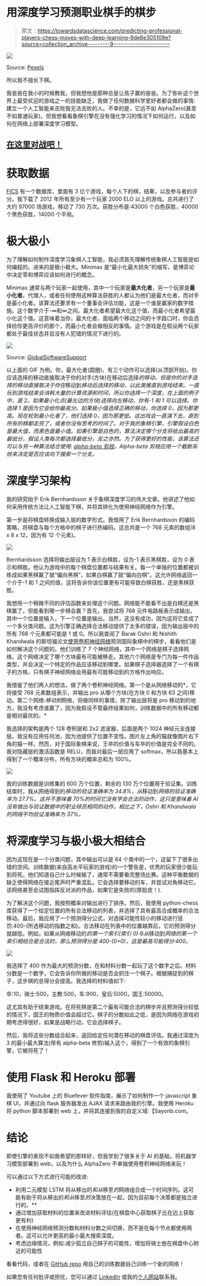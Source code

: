 # 用深度学习预测职业棋手的棋步

> 原文：<https://towardsdatascience.com/predicting-professional-players-chess-moves-with-deep-learning-9de6e305109e?source=collection_archive---------9----------------------->

![](img/fb2aebd7fa77b85da00cc2ef01d51718.png)

Source: [Pexels](https://www.pexels.com/photo/kick-chess-piece-standing-131616/)

所以我不擅长下棋。

我爸爸在我小的时候教我，但我想他是那种总是让孩子赢的爸爸。为了弥补这个世界上最受欢迎的游戏之一的技能缺乏，我做了任何数据科学爱好者都会做的事情:建立一个人工智能来击败我无法击败的人。不幸的是，它远不如 AlphaZero(甚至不如普通玩家)。但我想看看象棋引擎在没有强化学习的情况下如何运行，以及如何在网络上部署深度学习模型。

## [在这里对战吧！](https://sayonb.com/demos/chess-ai)

# 获取数据

[FICS](https://www.ficsgames.org/) 有一个数据库，里面有 3 亿个游戏，每个人下的棋，结果，以及参与者的评分。我下载了 2012 年所有至少有一个玩家 2000 ELO 以上的游戏。总共进行了大约 97000 场游戏，移动了 730 万次。获胜分布是:43000 个白色获胜，40000 个黑色获胜，14000 个平局。

# 极大极小

为了理解如何制作深度学习象棋人工智能，我必须首先理解传统象棋人工智能是如何编程的。进来的是极小极大。Minimax 是“最小化最大损失”的缩写，是博弈论中决定零和博弈应该如何进行的概念。

Minimax 通常与两个玩家一起使用，其中一个玩家是**最大化者**，另一个玩家是**最小化者**。代理人，或者任何使用这种算法获胜的人都认为他们是最大化者，而对手是最小化者。该算法还要求有一个董事会评估功能，这是一个谁是赢家的数字措施。这个数字介于-∞和∞之间。最大化者希望最大化这个值，而最小化者希望最小化这个值。这意味着当你，最大化者，面临两个移动之间的十字路口时，你会选择给你更高评价的那个，而最小化者会做相反的事情。这个游戏是在假设两个玩家都处于最佳状态并且没有人犯错的情况下进行的。

![](img/12d15dc6610b91d3cef943d781c27e4e.png)

Source: [GlobalSoftwareSupport](https://www.globalsoftwaresupport.com/minimax-algorithm-explained/)

以上面的 GIF 为例。你，最大化者(圆圈)，有三个动作可以选择(从顶部开始)。你应该选择的移动直接取决于你的对手(方块)在移动后选择*的移动。但是你的对手选择的移动直接取决于你在*移动到*移动后选择的移动，以此类推直到游戏结束。一直玩到游戏结束会消耗大量的计算资源和时间，所以你选择一个深度，在上面的例子中，是 2。如果最小化点(最左边的方块)选择向左移动，你有-1 和 1 可以选择。你选择 1 是因为它会给你最高分。如果极小值选择正确的移动，你选择 0，因为那更高。现在轮到最小化者了，他们选择 0，因为那更低。这出戏会一直演下去，直到所有的棋都走完了，或者你没有思考的时间了。对于我的象棋引擎，引擎假设白色是最大值，而黑色是最小值。如果引擎是白色的，算法决定哪个分支将给出最高的最低分，假设人类每次都选择最低分，反之亦然。为了获得更好的性能，该算法还可以与另一种算法结合使用: [alpha-beta 剪枝](https://en.wikipedia.org/wiki/Alpha%E2%80%93beta_pruning)。Alpha-beta 剪枝应用一个截断系统来决定是否应该向下搜索一个分支。*

# 深度学习架构

我的研究始于 Erik Bernhardsson 关于象棋深度学习的伟大文章。他讲述了他如何采用传统方法让人工智能下棋，并将其转化为使用神经网络作为引擎。

第一步是将棋盘转换成输入层的数字形式。我借用了 Erik Bernhardsson 的编码策略，将棋盘与每个方格中的棋子进行热编码。这总共是一个 768 元素的数组(8 x 8 x 12，因为有 12 个元素)。

![](img/c9534963fcb8809f942b857a66424107.png)

Bernhardsson 选择将输出层设为 1 表示白棋胜，设为-1 表示黑棋胜，设为 0 表示和棋胜。他认为游戏中的每个棋盘位置都与结果有关。每一个单独的位置都被训练成如果黑棋赢了就“偏向黑棋”，如果白棋赢了就“偏向白棋”。这允许网络返回一个介于-1 和 1 之间的值，这将告诉你该位置更有可能导致白棋获胜，还是黑棋获胜。

我想用一个稍微不同的评估函数来处理这个问题。网络能不能看不出是白棋还是黑棋赢了，但能看到哪一步棋会赢？首先，我尝试将 768 元件电路板表示成输出，其中一个位置是输入，下一个位置是输出。当然，这没有成功，因为这将它变成了一个多分类问题。这为引擎正确选择合法移动提供了太多的错误，因为输出层中的所有 768 个元素都可能是 1 或 0。所以我查阅了 Barak Oshri 和 Nishith Khandwala 的斯坦福论文[使用卷积神经网络](https://pdfs.semanticscholar.org/28a9/fff7208256de548c273e96487d750137c31d.pdf)预测国际象棋中的棋步，看看他们是如何解决这个问题的。他们训练了 7 个神经网络，其中一个网络是棋子选择网络。这个网络决定了哪个方块最有可能被移走。其他六个网络是专门为每一件作品类型，并会决定一个特定的作品应该移动到哪里。如果棋子选择器选择了一个有棋子的方格，只有棋子神经网络会用最有可能移动到的方格作出响应。

我借鉴了他们两人的想法，做了两个卷积神经网络。第一个是从网络移动的*，它将接受 768 元素数组表示，并输出 pro 从哪个方块(在方块 0 和方块 63 之间)移动。第二个网络:*移动到*网络，将做同样的事情，除了输出层将是 pro 移动到的地方。我没有考虑谁赢了，因为我假设不管最终结果如何，训练数据中的所有移动都是相对最优的。*

我选择的架构是两个 128 卷积层和 2x2 滤波器，后面是两个 1024 神经元全连接层。我没有应用任何池，因为池提供了位置不变性。图片左上角的猫就像图片右下角的猫一样。然而，对于国际象棋来说，王卒的价值与车卒的价值是完全不同的。我对隐藏层的激活函数是 RELU，而我对最后一层应用了 softmax，所以我基本上得到了一个概率分布，所有方块的概率总和为 100%。

![](img/3868a9d572d269ac36e7fce01943d70c.png)

我的训练数据是训练集的 600 万个位置，剩余的 130 万个位置用于验证集。训练结束时，我从网络得到的*移动的验证准确率为 34.8%，从*移动到*网络的验证准确率为 27.7%。这并不意味着 70%的时间它没有学会合法的动作，这只是意味着 AI 没有做出与验证数据中的职业球员相同的动作。相比之下，Oshri 和 Khandwala 的网络平均验证准确率为 37%。*

# 将深度学习与极小极大相结合

因为这现在是一个分类问题，其中输出可以是 64 个类中的一个，这留下了很多出错的空间。训练数据(来自高水平玩家的游戏)的一个警告是，优秀的玩家很少能玩到将死。他们知道自己什么时候输了，通常不需要看完整场比赛。这种平衡数据的缺乏使得网络在接近尾声时严重混乱。它会选择要移动的车，并尝试对角移动它。该网络甚至会试图指挥反对派的作品，如果它是失败的(厚脸皮！).

为了解决这个问题，我按照概率对输出进行了排序。然后，我使用 python-chess 库获得了一个给定位置的所有合法移动的列表，并选择了具有最高合成概率的合法移动。最后，我应用了一个预测得分公式，对选择可能性较小的移动进行惩罚:400-(所选移动的指数之和)。合法移动在列表中的位置越靠后，它的预测得分就越低。例如，如果从网络移动的*的第一个索引(索引 0)与从*移动到*网络的第一个索引相结合是合法的，那么预测得分是 400-(0+0)，这是最高可能得分:400。*

![](img/6c2a7e3391504cc6227230c0d00b810a.png)

我选择了 400 作为最大的预测分数，在和材料分数一起玩了这个数字之后。材料分数是一个数字，它会告诉你所做的移动是否会抓住一个棋子。根据捕捉到的棋子，这步棋的总得分会提高。我选择的材料值如下:

卒:10，骑士:500，主教:500，车:900，皇后:5000，国王:50000。

这尤其有助于结束游戏。在将死棋是第二个最有可能合法的棋步并且预测得分较低的情况下，国王的物质价值会超过它。棋子的分数如此之低，是因为网络在游戏初期考虑得很好，如果是战略行动，它会选择棋子。

然后，我将这些分数组合起来，返回给定任何潜在移动的棋盘评估。我通过深度为 3 的最小最大算法(带有 alpha-beta 修剪)输入这个，得到了一个有效的象棋引擎，它被将死了！

# 使用 Flask 和 Heroku 部署

我使用了 Youtube 上的 Bluefever 软件指南，展示了如何制作一个 javascript 象棋 UI，并通过向 flask 服务器发出 AJAX 请求来路由我的引擎。我使用 Heroku 将 python 脚本部署到 web 上，并将其连接到我的自定义域:【Sayonb.com。

# 结论

即使引擎的表现不如我希望的那样好，但我学到了很多关于 AI 的基础，将机器学习模型部署到 web，以及为什么 AlphaZero 不单独使用卷积神经网络来玩！

可以通过以下方式进行可能的改进:

*   利用二元模型 LSTM 将从移出的*和从*移至*的*网络组合成一个时间序列。这可能有助于将从移出的*和从*移至*的*决策放在一起，因为目前每个决策都是独立进行的。**
*   通过增加获取材料的位置来改进材料评估(在棋盘中心获取棋子比在边上获取更有利)
*   在使用神经网络预测分数和材料分数之间切换，而不是在每个节点都使用两者。这可以允许更高的最小最大搜索深度。
*   考虑边缘情况，例如:减少孤立自己棋子的可能性，增加将骑士放在棋盘中心附近的可能性

看看代码，或者在 [GitHub repo](https://github.com/SayonB/Predicting-Pro-Chess-Moves) 用自己的训练数据自己训练一个新的网络！

如果您有任何批评或担忧，您可以通过 [LinkedIn](http://www.linkedin.com/in/sayon-bhattacharjee) 或我的[个人网站](https://www.sayonb.com)联系我。